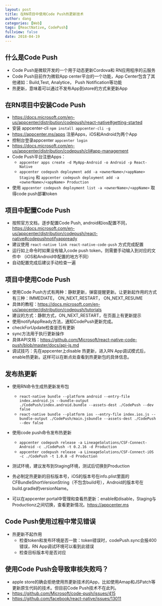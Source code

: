 ```yaml
---
layout: post
title: 在RN项目中使用Code Push热更新技术
author: dang
categories: [Web]
tags: [ReactNative, CodePush]
fullview: false
date: 2018-04-19
---
```


## 什么是Code Push
* Code Push是微软开发的一个用于动态更新Cordova和 RN应用程序的云服务
* Code Push目前作为微软App center平台的一个功能，App Center包含了其他诸如：Build,Test, Analytice， Push Notification等功能
* 热更新，意味着可以通过不发布App到store的方式来更新App

<!-- more -->
## 在RN项目中安装Code Push
* https://docs.microsoft.com/en-us/appcenter/distribution/codepush/react-native#getting-started
* 安装 appcenter-cli `npm install appcenter-cli -g`
* https://appcenter.ms/apps 注册Apps，iOS和Android为两个App
* 控制台登录appcenter `appcenter login`
* https://docs.microsoft.com/en-us/appcenter/distribution/codepush/cli#app-management
* Code Push平台注册Apps： 
    *  `appcenter apps create -d MyApp-Android -o Android -p React-Native`
    *  `appcenter codepush deployment add -a <ownerName>/<appName> Staging` 和 `appcenter codepush deployment add -a <ownerName>/<appName> Production`
* 使用 `appcenter codepush deployment list -a <ownerName>/<appName>` 取得code push部署token

## 项目中配置Code Push
* 按照官方文档，逐步配置Code Push, android和ios配置不同，https://docs.microsoft.com/en-us/appcenter/distribution/codepush/react-native#codepushnotifyappready
* 建议使用 `react-native link react-native-code-push` 方式完成配置
* 运行如上命令时如果没有输入code push token，则需要手动输入到对应的文件中 （iOS和Android中配置的地方不同）
* 自动配置完成后建议手动检查一遍

## 项目中使用Code Push
* 使用Code Push方式有两种：静默更新，弹窗提醒更新。让更新起作用的方式有三种：IMMEDIATE， ON_NEXT_RESTART， ON_NEXT_RESUME
* 具体的教程：https://docs.microsoft.com/en-us/appcenter/distribution/codepush/tutorials
* 建议的方式：静默方式，ON_NEXT_RESTART，在页面上有更新提示
* 使用notifyAppReady方法，通知CodePush更新完成。
* checkForUpdate检查是否有更新
* sync方法用于执行更新操作
* 具体API文档：https://github.com/Microsoft/react-native-code-push/blob/master/docs/api-js.md
* 调试技巧：先在appcenter上disable 热更新，进入RN App调试模式后，enable热更新。这样可以在断点处查看到热更新包的具体信息。

## 发布热更新
* 使用RN命令生成热更新发布包
    * `react-native bundle --platform android --entry-file index.android.js --bundle-output ./CodePush/index.android.bundle --assets-dest ./CodePush --dev false`
    * `react-native bundle --platform ios --entry-file index.ios.js --bundle-output ./CodePush/main.jsbundle --assets-dest ./CodePush --dev false`
* 使用code push命令发布热更新
    * `appcenter codepush release -a LineageSolutions/CSF-Connect-Android -c ./CodePush -t 0.2.16 -d Production`
    * `appcenter codepush release -a LineageSolutions/CSF-Connect-iOS -c ./CodePush -t 1.0.8 -d Production`

* 测试环境，建议发布到Staging环境，测试后切换到Production
* 务必制定热更新的目标版本号，iOS的版本号在info.plist里面的CFBundleShortVersionString（不包含build号），Android的版本号在build.gradle的versionName。
* 可以在appcenter portal中管理和查看热更新：enable和disable，Staging与Productionz之间切换，查看更新情况。https://appcenter.ms

## Code Push使用过程中常见错误
* 热更新不起作用
    * 检查token和发布环境是否一致：token错误时，codePush.sync会报400错误，RN App调试环境可以看到此错误
    * 检查目标版本号是否对应

## 使用Code Push会导致审核失败吗？
* apple store的确会拒绝使用热更新技术的App，比如使用Amap和JSPatch等更新原生代码的技术。但目前Code Push技术不在此列。
* https://github.com/Microsoft/code-push/issues/415 
* https://github.com/facebook/react-native/issues/13011
